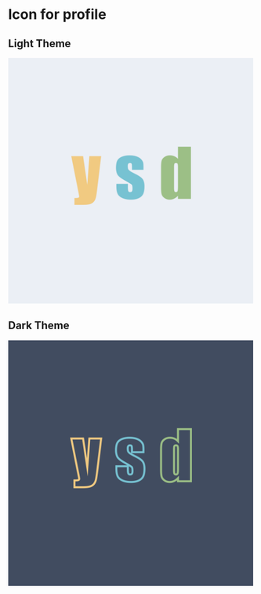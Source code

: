 # Icon for profile

## Light Theme
<img src="https://github.com/ysd-rysn/icons/blob/main/png/myicon(light).png?raw=true" width=500px />

## Dark Theme
<img src="https://github.com/ysd-rysn/icons/blob/main/png/myicon(dark).png?raw=true" width=500px />
